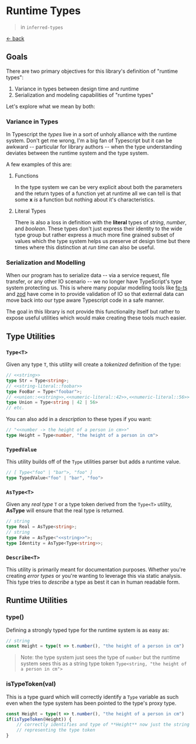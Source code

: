 # Runtime Types

> in `inferred-types`

[&lt;- back](../README.md)

## Goals

There are two primary objectives for this library's definition of "runtime types":

1. Variance in types between design time and runtime
2. Serialization and modeling capabilities of "runtime types"

Let's explore what we mean by both:

### Variance in Types

In Typescript the _types_ live in a sort of unholy alliance with the runtime system. Don't get me wrong, I'm a big fan of Typescript but it can be awkward -- particular for library authors -- when the type understanding deviates between the runtime system and the type system.

A few examples of this are:

1. Functions

    In the type system we can be very explicit about both the parameters and the return types of a function yet at runtime all we can tell is that some **x** _is_ a function but nothing about it's characteristics.

2. Literal Types

    There is also a loss in definition with the **literal** types of _string_, _number_, and _boolean_. These types don't just express their identity to the wide type group but rather express a much more fine grained subset of values which the type system helps us preserve _at_ design time but there times where this distinction at _run time_ can also be useful.

### Serialization and Modelling

When our program has to serialize data -- via a service request, file transfer, or any other IO scenario -- we no longer have TypeScript's type system protecting us. This is where many popular modelling tools like [fp-ts](https://github.com/gcanti/fp-ts) and [zod](https://github.com/colinhacks/zod) have come in to provide validation of IO so that external data can move back into our type aware Typescript code in a safe manner.

The goal in this library is not provide this functionality itself but rather to expose useful utilities which would make creating these tools much easier.

## Type Utilities

### `Type<T>`

Given any type `T`, this utility will create a _tokenized_ definition of the type:

```ts
// <<string>>
type Str = Type<string>;
// <<string-literal::foobar>>
type FooBar = Type<"foobar">;
// <<union::<<string>>,<<numeric-literal::42>>,<<numeric-literal::56>> >>
type Union = Type<string | 42 | 56>
// etc.
```

You can also add in a _description_ to these types if you want:

```ts
// "<<number -> the height of a person in cm>>"
type Height = Type<number, "the height of a person in cm">
```

### `TypedValue`

This utility builds off of the `Type` utilities parser but adds a runtime value.

```ts
// [ Type<"foo" | "bar">, "foo" ]
type TypedValue<"foo" | "bar", "foo">
```

### `AsType<T>`

Given any _real type_ `T` or a type token derived from the `Type<T>` utility, **AsType** will ensure that the real type is returned.

```ts
// string
type Real = AsType<string>;
// string
type Fake = AsType<"<<string>>">;
type Identity = AsType<Type<string>>;
```

### `Describe<T>`

This utility is primarily meant for documentation purposes. Whether you're creating _error types_ or you're wanting to leverage this via static analysis. This type tries to _describe_ a type as best it can in human readable form.

## Runtime Utilities

### type()

Defining a strongly typed type for the runtime system is as easy as:

```ts
// string
const Height = type(t => t.number(), "the height of a person in cm")
```

> Note: the type system just sees the type of `number` but the runtime system sees this as a string type token `Type<string, "the height of a person in cm">`

### isTypeToken(val)

This is a type guard which will correctly identify a `Type` variable as such even when the type system has been pointed to the type's proxy type.

```ts
const Height = type(t => t.number(), "the height of a person in cm")
if(isTypeToken(Height)) {
    // correctly identifies and type of **Height** now just the string literal
    // representing the type token
}
```
